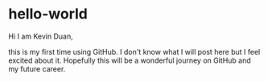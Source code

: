 # hello-world

Hi I am Kevin Duan, 

this is my first time using GitHub. 
I don't know what I will post here but I feel excited about it. 
Hopefully this will be a wonderful journey on GitHub and my future career.
